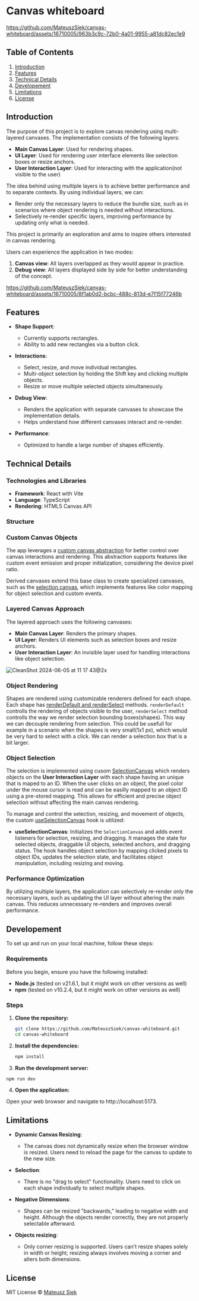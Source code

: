 # Canvas whiteboard

https://github.com/MateuszSiek/canvas-whiteboard/assets/16710005/963b3c9c-72b0-4a01-9955-a81dc82ec1e9

## Table of Contents

1. [Introduction](#introduction)
2. [Features](#features)
3. [Technical Details](#technical-details)
4. [Developement](#developement)
5. [Limitations](#limitations)
6. [License](#license)

## Introduction

The purpose of this project is to explore canvas rendering using multi-layered canvases. The implementation consists of the following layers:

- **Main Canvas Layer**: Used for rendering shapes.
- **UI Layer**: Used for rendering user interface elements like selection boxes or resize anchors.
- **User Interaction Layer**: Used for interacting with the application(not visible to the user)

The idea behind using multiple layers is to achieve better performance and to separate contexts.
By using individual layers, we can:

- Render only the necessary layers to reduce the bundle size, such as in scenarios where object rendering is needed without interactions.
- Selectively re-render specific layers, improving performance by updating only what is needed.

This project is primarily an exploration and aims to inspire others interested in canvas rendering.

Users can experience the application in two modes:

1. **Canvas view**: All layers overlapped as they would appear in practice.
2. **Debug view**: All layers displayed side by side for better understanding of the concept.

https://github.com/MateuszSiek/canvas-whiteboard/assets/16710005/8f1ab0d2-bcbc-488c-813d-e7f15f77246b

## Features

- **Shape Support**:

  - Currently supports rectangles.
  - Ability to add new rectangles via a button click.

- **Interactions**:

  - Select, resize, and move individual rectangles.
  - Multi-object selection by holding the Shift key and clicking multiple objects.
  - Resize or move multiple selected objects simultaneously.

- **Debug View**:

  - Renders the application with separate canvases to showcase the implementation details.
  - Helps understand how different canvases interact and re-render.

- **Performance**:
  - Optimized to handle a large number of shapes efficiently.

## Technical Details

### Technologies and Libraries

- **Framework**: React with Vite
- **Language**: TypeScript
- **Rendering**: HTML5 Canvas API

### Structure

### Custom Canvas Objects

The app leverages a [custom canvas abstraction](https://github.com/MateuszSiek/canvas-whiteboard/blob/main/src/whiteboard/canvas/Canvas.ts) for better control over canvas interactions and rendering. This abstraction supports features like custom event emission and proper initialization, considering the device pixel ratio.

Derived canvases extend this base class to create specialized canvases, such as the [selection canvas](https://github.com/MateuszSiek/canvas-whiteboard/blob/main/src/whiteboard/canvas/SelectionCanvas.ts), which implements features like color mapping for object selection and custom events.

### Layered Canvas Approach

The layered approach uses the following canvases:

- **Main Canvas Layer**: Renders the primary shapes.
- **UI Layer**: Renders UI elements such as selection boxes and resize anchors.
- **User Interaction Layer**: An invisible layer used for handling interactions like object selection.

![CleanShot 2024-06-05 at 11 17 43@2x](https://github.com/MateuszSiek/canvas-whiteboard/assets/16710005/ef21920f-c284-4a88-b507-31f45123e917)

### Object Rendering

Shapes are rendered using customizable renderers defined for each shape. Each shape has [renderDefault and renderSelect](https://github.com/MateuszSiek/canvas-whiteboard/blob/main/src/whiteboard/types/render.ts#L8-L12) methods.
`renderDefault` controlls the rendering of objects visible to the user, `renderSelect` method controlls the way we render selection bounding boxes(shapes). This way we can decouple rendering from selection.
This could be usefull for example in a scenario when the shapes is very small(1x1 px), which would be very hard to select with a click. We can render a selection box that is a bit larger.

### Object Selection

The selection is implemented using cusom [SelectionCanvas](https://github.com/MateuszSiek/canvas-whiteboard/blob/main/src/whiteboard/canvas/SelectionCanvas.ts) which renders objects on the **User Interaction Layer** with each shape having an unique that is maped to an ID. When the user clicks on an object, the pixel color under the mouse cursor is read and can be easilly mapped to an object ID using a pre-stored mapping. This allows for efficient and precise object selection without affecting the main canvas rendering.

To manage and control the selection, resizing, and movement of objects, the custom [useSelectionCanvas](https://github.com/MateuszSiek/canvas-whiteboard/blob/main/src/whiteboard/hooks/useSelectionCanvas.tsx) hook is utilized:

- **useSelectionCanvas**: Initializes the `SelectionCanvas` and adds event listeners for selection, resizing, and dragging. It manages the state for selected objects, draggable UI objects, selected anchors, and dragging status. The hook handles object selection by mapping clicked pixels to object IDs, updates the selection state, and facilitates object manipulation, including resizing and moving.

### Performance Optimization

By utilizing multiple layers, the application can selectively re-render only the necessary layers, such as updating the UI layer without altering the main canvas. This reduces unnecessary re-renders and improves overall performance.

## Developement

To set up and run on your local machine, follow these steps:

### Requirements

Before you begin, ensure you have the following installed:

- **Node.js** (tested on v21.6.1, but it might work on other versions as well)
- **npm** (tested on v10.2.4, but it might work on other versions as well)

### Steps

1. **Clone the repository:**

   ```sh
   git clone https://github.com/MateuszSiek/canvas-whiteboard.git
   cd canvas-whiteboard
   ```

2. **Install the dependencies:**

   ```sh
   npm install
   ```

3. **Run the development server:**

```sh
npm run dev
```

4. **Open the application:**

Open your web browser and navigate to http://localhost:5173.

## Limitations

- **Dynamic Canvas Resizing**:

  - The canvas does not dynamically resize when the browser window is resized. Users need to reload the page for the canvas to update to the new size.

- **Selection**:

  - There is no "drag to select" functionality. Users need to click on each shape individually to select multiple shapes.

- **Negative Dimensions**:

  - Shapes can be resized "backwards," leading to negative width and height. Although the objects render correctly, they are not properly selectable afterward.

- **Objects resizing**:
  - Only corner resizing is supported. Users can't resize shapes solely in width or height; resizing always involves moving a corner and alters both dimensions.

## License

MIT License © [Mateusz Siek](http://msiek.com)
